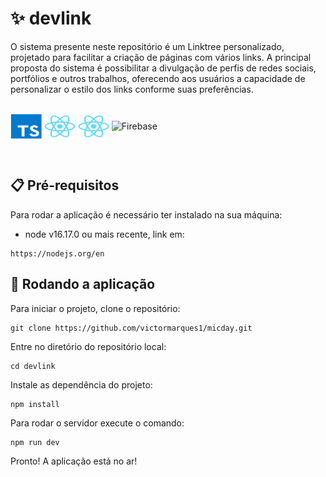# ✨ devlink

O sistema presente neste repositório é um Linktree personalizado, projetado para facilitar a criação de páginas com vários links. A principal proposta do sistema é possibilitar a divulgação de perfis de redes sociais, portfólios e outros trabalhos, oferecendo aos usuários a capacidade de personalizar o estilo dos links conforme suas preferências.

<p class="center-div">
  <div style="display: inline_block"><br>
   <img align="center" alt="Ts" height="40" width="50" src="https://raw.githubusercontent.com/devicons/devicon/master/icons/typescript/typescript-plain.svg">
   <img align="center" alt="React" height="40" width="50" src="https://raw.githubusercontent.com/devicons/devicon/master/icons/react/react-original.svg">
   <img align="center" alt="Tailwind" height="40" width="50" src="https://raw.githubusercontent.com/devicons/devicon/master/icons/react/react-original.svg">
   <img align="center" alt="Firebase" height="40" width="50" src="https://cdn.jsdelivr.net/gh/devicons/devicon/icons/tailwindcss/tailwindcss-plain.svg">
</div>
</p>

<br>

## 📋 Pré-requisitos

Para rodar a aplicação é necessário ter instalado na sua máquina:

- node v16.17.0 ou mais recente, link em:
```
https://nodejs.org/en
```

## 🚀 Rodando a aplicação

Para iniciar o projeto, clone o repositório:

```
git clone https://github.com/victormarques1/micday.git
```

Entre no diretório do repositório local:

```
cd devlink
```

Instale as dependência do projeto:

```
npm install
```

Para rodar o servidor execute o comando: 

```
npm run dev
```

Pronto! A aplicação está no ar!